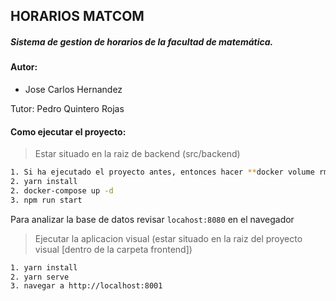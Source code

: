 ## HORARIOS MATCOM

##### Sistema de gestion de horarios de la facultad de matemática.

#### Autor:

- Jose Carlos Hernandez

Tutor: Pedro Quintero Rojas

#### Como ejecutar el proyecto:

> Estar situado en la raiz de backend (src/backend)
```bash
1. Si ha ejecutado el proyecto antes, entonces hacer **docker volume rm backend_horarios_postgres**
2. yarn install
2. docker-compose up -d
3. npm run start
```

Para analizar la base de datos revisar `locahost:8080` en el navegador

> Ejecutar la aplicacion visual (estar situado en la raiz del proyecto visual [dentro de la carpeta frontend])
```bash
1. yarn install
2. yarn serve
3. navegar a http://localhost:8001
```
